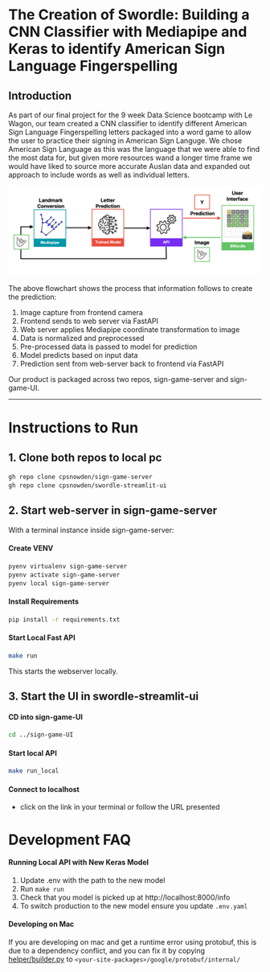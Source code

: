 
# The Creation of Swordle: Building a CNN Classifier with Mediapipe and Keras to identify American Sign Language Fingerspelling

## Introduction

As part of our final project for the 9 week Data Science bootcamp with Le Wagon, our team created a CNN classifier to identify different American Sign Language Fingerspelling letters packaged into a word game to allow the user to practice their signing in American Sign Languge. We chose American Sign Language as this was the language that we were able to find the most data for, but given more resources wand a longer time frame we would have liked to source more accurate Auslan data and expanded out approach to include words as well as individual letters.

![Flowchart](docs/flowchart.png)

The above flowchart shows the process that information follows to create the prediction:

1. Image capture from frontend camera
2. Frontend sends to web server via FastAPI
3. Web server applies Mediapipe coordinate transformation to image
4. Data is normalized and preprocessed
5. Pre-processed data is passed to model for prediction
6. Model predicts based on input data
7. Prediction sent from web-server back to frontend via FastAPI

Our product is packaged across two repos, sign-game-server and sign-game-UI.


---
# Instructions to Run

## 1. Clone both repos to local pc

```bash
gh repo clone cpsnowden/sign-game-server
gh repo clone cpsnowden/swordle-streamlit-ui
```
## 2. Start web-server in sign-game-server

With a terminal instance inside sign-game-server:
#### Create VENV

```bash
pyenv virtualenv sign-game-server
pyenv activate sign-game-server
pyenv local sign-game-server
```

#### Install Requirements

```bash
pip install -r requirements.txt
```

#### Start Local Fast API

```bash
make run
```
This starts the webserver locally.

## 3. Start the UI in swordle-streamlit-ui

#### CD into sign-game-UI
```bash
cd ../sign-game-UI
```

#### Start local API

```bash
make run_local
```

#### Connect to localhost
- click on the link in your terminal or follow the URL presented

# Development FAQ
#### Running Local API with New Keras Model

1. Update .env with the path to the new model
2. Run `make run`
3. Check that you model is picked up at http://localhost:8000/info
4. To switch production to the new model ensure you update `.env.yaml`

#### Developing on Mac

If you are developing on mac and get a runtime error using protobuf, this is
due to a dependency conflict, and you can fix it by copying [helper/builder.py](helper/builder.py) to `<your-site-packages>/google/protobuf/internal/`
